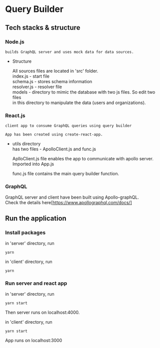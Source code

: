 # Query Builder

## Tech stacks & structure
 ### Node.js
    builds GraphQL server and uses mock data for data sources.

- Structure

    All sources files are located in 'src' folder.<br/>
    index.js - start file <br/>
    schema.js - stores schema information <br/>
    resolver.js - resolver file <br/>
    models - directory to mimic the database with two js files. So edit two files <br/>
    in this directory to manipulate the data (users and organizations).

 ### React.js
    client app to consume GraphQL queries using query builder

    App has been created using create-react-app.
- utils directory<br/>
    has two files - ApolloClient.js and func.js<br/>

    AplloClient.js file enables the app to communicate with apollo server. Imported into App.js<br/>

    func.js file contains the main query builder function. 


 ### GraphQL
 GraphQL server and client have been built using Apollo-graphQL.<br/>
 Check the details here[https://www.apollographql.com/docs/]

 ## Run the application

### Install packages

 in 'server' directory, run 
 ```
 yarn
 ```

 in 'client' directory, run
 ```
yarn
 ```

### Run server and react app

in 'server' directory, run
```
yarn start
```
Then server runs on localhost:4000.

in 'client' directory, run
```
yarn start
```

App runs on localhost:3000